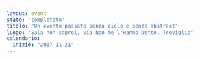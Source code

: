 ```yaml
---
layout: event
stato: 'completato'
titolo: "Un evento passato senza ciclo e senza abstract"
luogo: "Sala non saprei, via Non me l'Hanno Detto, Treviglio"
calendario:
  inizio: "2017-11-21"
---
```

